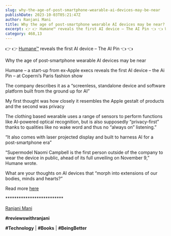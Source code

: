 ```yaml
---
slug: why-the-age-of-post-smartphone-wearable-ai-devices-may-be-near
publishDate: 2023-10-03T05:21:47Z
author: Ranjani Mani
title: Why the age of post-smartphone wearable AI devices may be near? 
excerpt: 👉 👉 Humane™ reveals the first AI device – The AI Pin 👈 👈 Why the age of post-smartphone wearable AI devices may be near Humane – a start-up from ex-Apple execs reveals the first AI device – the Ai Pin – at Coperni’s Paris fashion show The company describes it as a “screenless, standalone  ... 
category: 468,13
---
```


👉 👉 [Humane™](https://www.linkedin.com/feed/#) reveals the first AI device – The AI Pin 👈 👈

Why the age of post-smartphone wearable AI devices may be near

Humane – a start-up from ex-Apple execs reveals the first AI device – the Ai Pin – at Coperni’s Paris fashion show

The company describes it as a “screenless, standalone device and software platform built from the ground up for AI”

My first thought was how closely it resembles the Apple gestalt of products and the second was privacy

The clothing based wearable uses a range of sensors to perform functions like AI-powered optical recognition, but is also supposedly “privacy-first” thanks to qualities like no wake word and thus no “always on” listening.”

“It also comes with laser projected display and built to harness AI for a post-smartphone era”

“Supermodel Naomi Campbell is the first person outside of the company to wear the device in public, ahead of its full unveiling on November 9,” Humane wrote.

What are your thoughts on AI devices that “morph into extensions of our bodies, minds and hearts?”

Read more [here](https://hu.ma.ne/media/humanexcoperni)

\*\*\*\*\*\*\*\*\*\*\*\*\*\*\*\*\*\*\*\*\*\*\*\*\*\*

[Ranjani Mani](https://www.linkedin.com/feed/#)

**#reviewswithranjani**

**#Technology** | **#Books** | **#BeingBetter**